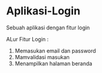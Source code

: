 # Aplikasi-Login
Sebuah aplikasi dengan fitur login

ALur Fitur Login :
1. Memasukan email dan password 
2. Mamvalidasi masukan 
3. Menampilkan halaman beranda 
